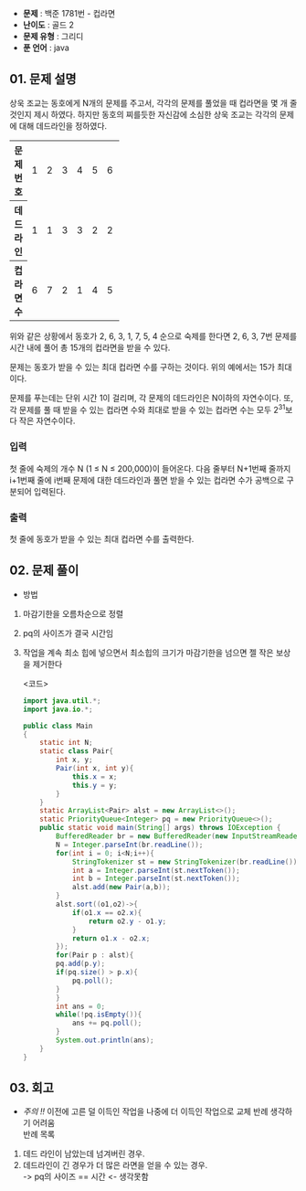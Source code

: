 - **문제** : 백준 1781번 - 컵라면
- **난이도** : 골드 2
- **문제 유형** : 그리디
- **푼 언어** : java

## 01. 문제 설명

<p>상욱 조교는 동호에게 N개의 문제를 주고서, 각각의 문제를 풀었을 때 컵라면을 몇 개 줄 것인지 제시 하였다. 하지만 동호의 찌를듯한 자신감에 소심한 상욱 조교는 각각의 문제에 대해 데드라인을 정하였다.</p>

<table class="table table-bordered" style="width:38%">
	<tbody>
		<tr>
			<th style="width:10%">문제 번호</th>
			<td style="width:4%">1</td>
			<td style="width:4%">2</td>
			<td style="width:4%">3</td>
			<td style="width:4%">4</td>
			<td style="width:4%">5</td>
			<td style="width:4%">6</td>
			<td style="width:4%">7</td>
		</tr>
		<tr>
			<th>데드라인</th>
			<td>1</td>
			<td>1</td>
			<td>3</td>
			<td>3</td>
			<td>2</td>
			<td>2</td>
			<td>6</td>
		</tr>
		<tr>
			<th>컵라면 수</th>
			<td>6</td>
			<td>7</td>
			<td>2</td>
			<td>1</td>
			<td>4</td>
			<td>5</td>
			<td>1</td>
		</tr>
	</tbody>
</table>

<p>위와 같은 상황에서 동호가 2, 6, 3, 1, 7, 5, 4 순으로 숙제를 한다면 2, 6, 3, 7번 문제를 시간 내에 풀어 총 15개의 컵라면을 받을 수 있다.</p>

<p>문제는 동호가 받을 수 있는 최대 컵라면 수를 구하는 것이다. 위의 예에서는 15가 최대이다.</p>

<p>문제를 푸는데는 단위 시간 1이 걸리며, 각 문제의 데드라인은 N이하의 자연수이다. 또, 각 문제를 풀 때 받을 수 있는 컵라면 수와 최대로 받을 수 있는 컵라면 수는 모두 2<sup>31</sup>보다 작은 자연수이다.</p>

### 입력 

 <p>첫 줄에 숙제의 개수 N (1 ≤ N ≤ 200,000)이 들어온다. 다음 줄부터 N+1번째 줄까지 i+1번째 줄에 i번째 문제에 대한 데드라인과 풀면 받을 수 있는 컵라면 수가 공백으로 구분되어 입력된다.</p>

### 출력 

 <p>첫 줄에 동호가 받을 수 있는 최대 컵라면 수를 출력한다.</p>


## 02. 문제 풀이

- 방법 <br>
1. 마감기한을 오름차순으로 정렬<br>
2. pq의 사이즈가 결국 시간임<br>
3. 작업을 계속 최소 힙에 넣으면서 최소힙의 크기가 마감기한을 넘으면 젤 작은 보상을 제거한다<br>

    <코드>
    ```java
    import java.util.*;
    import java.io.*;

    public class Main
    {
        static int N;
        static class Pair{
            int x, y;
            Pair(int x, int y){
                this.x = x;
                this.y = y;
            }
        }
        static ArrayList<Pair> alst = new ArrayList<>();
        static PriorityQueue<Integer> pq = new PriorityQueue<>();
        public static void main(String[] args) throws IOException {
            BufferedReader br = new BufferedReader(new InputStreamReader(System.in));
            N = Integer.parseInt(br.readLine());
            for(int i = 0; i<N;i++){
                StringTokenizer st = new StringTokenizer(br.readLine());
                int a = Integer.parseInt(st.nextToken());
                int b = Integer.parseInt(st.nextToken());
                alst.add(new Pair(a,b));
            }
            alst.sort((o1,o2)->{
                if(o1.x == o2.x){
                    return o2.y - o1.y;
                }
                return o1.x - o2.x;
            });
            for(Pair p : alst){
            pq.add(p.y);
            if(pq.size() > p.x){
                pq.poll();
            }
            }
            int ans = 0;
            while(!pq.isEmpty()){
                ans += pq.poll();
            }
            System.out.println(ans);
        }
    }
    ```

## 03. 회고
- *주의 !!* 이전에 고른 덜 이득인 작업을 나중에 더 이득인 작업으로 교체
반례 생각하기 어려움<br>
반례 목록
1.  데드 라인이 남았는데 넘겨버린 경우.<br>
2. 데드라인이 긴 경우가 더 많은 라면을 얻을 수 있는 경우.<br>
-> pq의 사이즈 == 시간 <- 생각못함
